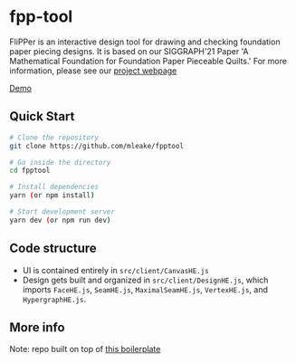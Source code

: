 # fpp-tool
FliPPer is an interactive design tool for drawing and checking foundation paper piecing designs. It is based on our SIGGRAPH'21 Paper 'A Mathematical Foundation for Foundation Paper Pieceable Quilts.' For more information, please see our [project webpage](http://web.stanford.edu/~mleake/projects/paperpiecing/)

[Demo](https://fpptool.herokuapp.com/)

## Quick Start

```bash
# Clone the repository
git clone https://github.com/mleake/fpptool

# Go inside the directory
cd fpptool

# Install dependencies
yarn (or npm install)

# Start development server
yarn dev (or npm run dev)
```

## Code structure
* UI is contained entirely in `src/client/CanvasHE.js`
* Design gets built and organized in `src/client/DesignHE.js`, which imports `FaceHE.js`, `SeamHE.js`, `MaximalSeamHE.js`, `VertexHE.js`, and `HypergraphHE.js`. 

## More info
Note: repo built on top of [this boilerplate](https://github.com/crsandeep/simple-react-full-stack)


